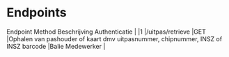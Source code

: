 ---
---

# Endpoints

<thead><th></th> <th>Endpoint</th> <th>Method</th> <th>Beschrijving</th> <th>Authenticatie</th> |  
</thead> |1 |/uitpas/retrieve |GET |Ophalen van pashouder of kaart dmv uitpasnummer, chipnummer, INSZ of INSZ barcode |Balie Medewerker |  